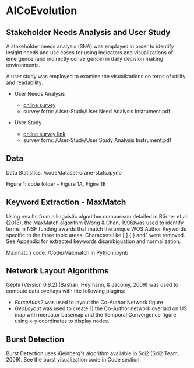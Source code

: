 # AICoEvolution

## Stakeholder Needs Analysis and User Study

A stakeholder needs analysis (SNA) was employed in order to identify insight needs and use cases for using indicators and visualizations of emergence (and indirectly convergence) in daily decision making environments.

A user study was employed to examine the visualizations on terns of utility and readability.

- User Needs Analysis 
   - [online survey](https://iu.co1.qualtrics.com/jfe/form/SV_9HzcwI1BNTy6gM5)
   - survey form: /User-Study/User Need Analysis Instrument.pdf

- User Study 
   - [online survey link](https://iu.co1.qualtrics.com/jfe/form/SV_6h4hvTKlnVW410h)
   - survey form: /User-Study/User Study Analysis Instrument.pdf

## Data

Data Statistics: /code/dataset-crane-stats.ipynb

Figure 1: code folder - Figure 1A, Figire 1B

## Keyword Extraction - MaxMatch

Using results from a linguistic algorithm comparison detailed in Börner et al. (2018), the MaxMatch algorithm (Wong & Chan, 1996)was used to identify terms in NSF funding awards that match the unique WOS Author Keywords specific to the three topic areas. Characters like [ ] { } and” were removed. See Appendix for extracted keywords disambiguation and normalization.

Maxmatch code: /Code/Maxmatch in Python.ipynb



## Network Layout Algorithms

Gephi (Version 0.9.2) (Bastian, Heymann, & Jacomy, 2009) was used to compute data overlays with the following plugins:

-	*ForceAtlas2* was used to layout the Co-Author Network figure
-	*GeoLayout* was used to create 1) the Co-Author network overlaid on US map with mercator basemap and the Temporal Convergence figure using x-y coordinates to display nodes. 

## Burst Detection

Burst Detection uses Kleinberg's algorithm available in Sci2 (Sci2 Team, 2009). See the burst visualization code in Code section.
 
